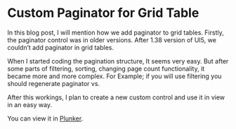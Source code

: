 # Custom Paginator for Grid Table

In this blog post, I will mention how we add paginator to grid tables. Firstly, the paginator control was in older versions. After 1.38 version of UI5, we couldn’t add paginator in grid tables.

When I started coding the pagination structure, It seems very easy. But after some parts of filtering, sorting, changing page count functionality, it became more and more complex. For Example; if you will use filtering you should regenerate paginator vs.

After this workings, I plan to create a new custom control and use it in view in an easy way.

You can view it in [Plunker](http://embed.plnkr.co/9Jlh6N/).
